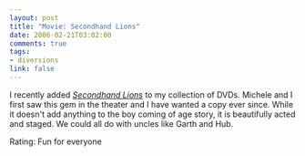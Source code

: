 ```yaml
--- 
layout: post
title: "Movie: Secondhand Lions"
date: 2006-02-21T03:02:00
comments: true
tags:
- diversions
link: false
---
```

I recently added _<a href="http://imdb.com/title/tt0327137/" title="Secondhand Lions">Secondhand Lions</a>_ to my collection of DVDs. Michele and I first saw this gem in the theater and I have wanted a copy ever since. While it doesn't add anything to the boy coming of age story, it is beautifully acted and staged. We could all do with uncles like Garth and Hub.

Rating: Fun for everyone
